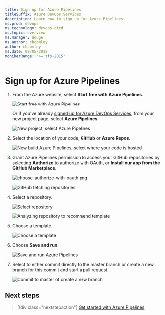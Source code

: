 ```yaml
---
title: Sign up for Azure Pipelines
titleSuffix: Azure DevOps Services
description: Learn how to sign up for Azure Pipelines.
ms.prod: devops
ms.technology: devops-cicd
ms.topic: overview
ms.manager: douge
ms.author: chcomley
author: chcomley
ms.date: 09/05/2018
monikerRange: '>= tfs-2015'
---
```


# Sign up for Azure Pipelines

1. From the Azure website, select **Start free with Azure Pipelines**.

   ![Start free with Azure Pipelines](../../_shared/_img/start-free-with-azure-pipelines.png)

   Or if you've already [signed up for Azure DevOps Services](../../user-guide/sign-up-invite-teammates.md), from your new project page, select **Azure Pipelines**.

   ![New project, select Azure Pipelines](../_img/new-project-select-pipelines.png)

2. Select the location of your code, **GitHub** or **Azure Repos**.

   ![New build Azure Pipelines, select where your code is hosted](../_img/new-build-pipelines.png)

3. Grant Azure Pipelines permission to access your GitHub repositories by selecting  **Authorize** to authorize with OAuth, or **Install our app from the GitHub Marketplace**.

   ![choose-authorize-with-oauth.png](../_img/choose-authorize-with-oauth.png)

   ![GitHub fetching repositories](../_img/github-fetching-repositiories.png)

4.  Select a repository.

    ![Select repository](../_img/select-repository-pipelines.png)

    ![Analyzing repository to recommend template](../_img/analyzing-repository-to-recommend-template.png)

5. Choose a template.

   ![Choose a template](../_img/choose-template.png)

6. Choose **Save and run**.

   ![Save and run Azure Pipelines](../_img/save-and-run-azure-pipelines.png)

7. Select to either commit directly to the master branch or create a new branch for this commit and start a pull request.

   ![Commit to master of create a new branch](../_img/commit-to-master-or-create-new-branch.png)


## Next steps

> [!div class="nextstepaction"]
> [Get started with Azure Pipelines](../get-started/pipelines-get-started.md)
